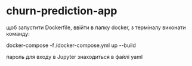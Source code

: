# churn-prediction-app

щоб запустити Dockerfile, ввійти в папку docker, з терміналу виконати команду:

docker-compose -f /docker-compose.yml up --build

пароль для входу в Jupyter знаходиться в файлі yaml
